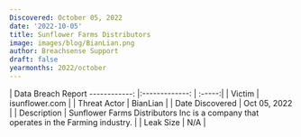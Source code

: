 ```yaml
---
Discovered: October 05, 2022
date: '2022-10-05'
title: Sunflower Farms Distributors
image: images/blog/BianLian.png
author: Breachsense Support
draft: false
yearmonths: 2022/october
---
```



| Data Breach Report
------------:     |:-------------:    | :-----:|
| Victim      | isunflower.com      | 
| Threat Actor      | BianLian      | 
| Date Discovered      | Oct 05, 2022      | 
| Description      | Sunflower Farms Distributors Inc is a company that operates in the Farming industry.      | 
| Leak Size      | N/A      | 

